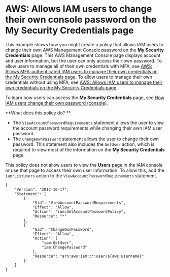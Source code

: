 # AWS: Allows IAM users to change their own console password on the My Security Credentials page<a name="reference_policies_examples_aws_my-sec-creds-self-manage-password-only"></a>

This example shows how you might create a policy that allows IAM users to change their own AWS Management Console password on the **My Security Credentials** page\. This AWS Management Console page displays account and user information, but the user can only access their own password\. To allow users to manage all of their own credentials with MFA, see [AWS: Allows MFA\-authenticated IAM users to manage their own credentials on the My Security Credentials page](reference_policies_examples_aws_my-sec-creds-self-manage.md)\. To allow users to manage their own credentials without using MFA, see [AWS: Allows IAM users to manage their own credentials on the My Security Credentials page](reference_policies_examples_aws_my-sec-creds-self-manage-no-mfa.md)\.

To learn how users can access the **My Security Credentials** page, see [How IAM users change their own password \(console\)](id_credentials_passwords_user-change-own.md#ManagingUserPwdSelf-Console)\.

**What does this policy do? **
+ The `ViewAccountPasswordRequirements` statement allows the user to view the account password requirements while changing their own IAM user password\.
+ The `ChangeOwnPassword` statement allows the user to change their own password\. This statement also includes the `GetUser` action, which is required to view most of the information on the **My Security Credentials** page\.

This policy does not allow users to view the **Users** page in the IAM console or use that page to access their own user information\. To allow this, add the `iam:ListUsers` action to the `ViewAccountPasswordRequirements` statement\.

```
{
    "Version": "2012-10-17",
    "Statement": [
        {
            "Sid": "ViewAccountPasswordRequirements",
            "Effect": "Allow",
            "Action": "iam:GetAccountPasswordPolicy",
            "Resource": "*"
        },
        {
            "Sid": "ChangeOwnPassword",
            "Effect": "Allow",
            "Action": [
                "iam:GetUser",
                "iam:ChangePassword"
            ],
            "Resource": "arn:aws:iam::*:user/${aws:username}"
        }
    ]
}
```